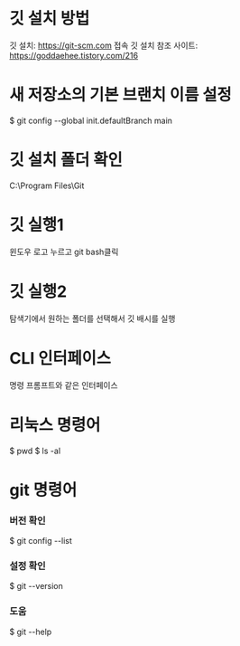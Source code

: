 # 깃 설치 방법
깃 설치: https://git-scm.com 접속
깃 설치 참조 사이트: https://goddaehee.tistory.com/216

# 새 저장소의 기본 브랜치 이름 설정
$ git config --global init.defaultBranch main

# 깃 설치 폴더 확인
C:\Program Files\Git

# 깃 실행1
윈도우 로고 누르고 git bash클릭

# 깃 실행2
탐색기에서 원하는 폴더를 선택해서 깃 배시를 실행

# CLI 인터페이스
명령 프롬프트와 같은 인터페이스

# 리눅스 명령어
  $ pwd
  $ ls -al
# git 명령어
### 버전 확인
  $ git config --list
### 설정 확인
  $ git --version
### 도움
  $ git --help

